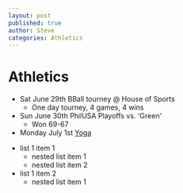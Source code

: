 ```yaml
---
layout: post
published: true
author: Steve
categories: Athletics
---
```


# Athletics

- Sat June 29th BBall tourney @ House of Sports
  - One day tourney, 4 games, 4 wins
- Sun June 30th PhilUSA Playoffs vs. 'Green'
  - Won 69-67
- Monday July 1st [Yoga](https://www.instagram.com/tvyogi)




* list 1 item 1
  * nested list item 1
  * nested list item 2
* list 1 item 2
  * nested list item 1

